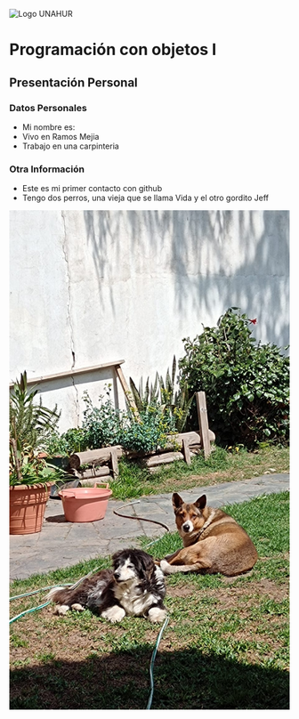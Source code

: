 ![Logo UNAHUR](./UNAHUR.png)

# Programación con objetos I
## Presentación Personal

### Datos Personales
- Mi nombre es:
- Vivo en Ramos Mejia
- Trabajo en una carpinteria

### Otra Información
- Este es mi primer contacto con github
- Tengo dos perros, una vieja que se llama Vida y el otro gordito Jeff

![Perros](./perros.jpg)
